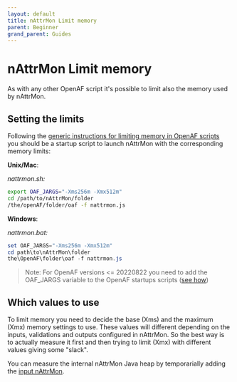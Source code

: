 ```yaml
---
layout: default
title: nAttrMon Limit memory
parent: Beginner
grand_parent: Guides
---
```


# nAttrMon Limit memory

As with any other OpenAF script it's possible to limit also the memory used by nAttrMon.

## Setting the limits

Following the [generic instructions for limiting memory in OpenAF scripts](https://docs.openaf.io/docs/guides/beginner/limit-memory.html) you should be a startup script to launch nAttrMon with the corresponding memory limits:

__Unix/Mac__:

_nattrmon.sh:_
````bash
export OAF_JARGS="-Xms256m -Xmx512m"
cd /path/to/nAttrMon/folder
/the/openAF/folder/oaf -f nattrmon.js
````

__Windows__:

_nattrmon.bat:_
````powershell
set OAF_JARGS="-Xms256m -Xmx512m"
cd path\to\nAttrMon\folder
the\OpenAF\folder\oaf -f nattrmon.js
````

> Note: For OpenAF versions <= 20220822 you need to add the OAF_JARGS variable to the OpenAF startups scripts ([see how](https://docs.openaf.io/docs/guides/beginner/limit-memory.html))

## Which values to use

To limit memory you need to decide the base (Xms) and the maximum (Xmx) memory settings to use. These values will different depending on the inputs, validations and outputs configured in nAttrMon. So the best way is to actually measure it first and then trying to limit (Xmx) with different values giving some "slack".

You can measure the internal nAttrMon Java heap by temporarially adding the [input nAttrMon](../../reference/inputs/nAttrMon-nInput-nAttrMon.md).